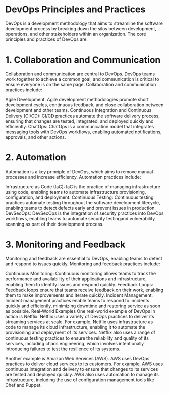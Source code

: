 # DevOps Principles and Practices
DevOps is a development methodology that aims to streamline the software development process by breaking down the silos between development, operations, and other stakeholders within an organization. The core principles and practices of DevOps are:

# 1. Collaboration and Communication
Collaboration and communication are central to DevOps. DevOps teams work together to achieve a common goal, and communication is critical to ensure everyone is on the same page. Collaboration and communication practices include:

Agile Development: Agile development methodologies promote short development cycles, continuous feedback, and close collaboration between development and other teams.
Continuous Integration and Continuous Delivery (CI/CD): CI/CD practices automate the software delivery process, ensuring that changes are tested, integrated, and deployed quickly and efficiently.
ChatOps: ChatOps is a communication model that integrates messaging tools with DevOps workflows, enabling automated notifications, approvals, and other actions.

# 2. Automation
Automation is a key principle of DevOps, which aims to remove manual processes and increase efficiency. Automation practices include:

Infrastructure as Code (IaC): IaC is the practice of managing infrastructure using code, enabling teams to automate infrastructure provisioning, configuration, and deployment.
Continuous Testing: Continuous testing practices automate testing throughout the software development lifecycle, enabling teams to detect defects early and prevent issues in production.
DevSecOps: DevSecOps is the integration of security practices into DevOps workflows, enabling teams to automate security testingand vulnerability scanning as part of their development process.

# 3. Monitoring and Feedback
Monitoring and feedback are essential to DevOps, enabling teams to detect and respond to issues quickly. Monitoring and feedback practices include:

Continuous Monitoring: Continuous monitoring allows teams to track the performance and availability of their applications and infrastructure, enabling them to identify issues and respond quickly.
Feedback Loops: Feedback loops ensure that teams receive feedback on their work, enabling them to make improvements and iterate quickly.
Incident Management: Incident management practices enable teams to respond to incidents quickly and efficiently, minimizing downtime and restoring service as soon as possible.
Real-World Examples
One real-world example of DevOps in action is Netflix. Netflix uses a variety of DevOps practices to deliver its streaming services at scale. For example, Netflix uses infrastructure as code to manage its cloud infrastructure, enabling it to automate the provisioning and deployment of its services. Netflix also uses a range of continuous testing practices to ensure the reliability and quality of its services, including chaos engineering, which involves intentionally introducing failures to test the resilience of its systems.

Another example is Amazon Web Services (AWS). AWS uses DevOps practices to deliver cloud services to its customers. For example, AWS uses continuous integration and delivery to ensure that changes to its services are tested and deployed quickly. AWS also uses automation to manage its infrastructure, including the use of configuration management tools like Chef and Puppet.
